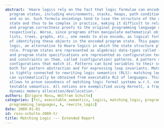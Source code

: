 ```yaml
---
abstract: 'Hoare logics rely on the fact that logic formulae can encode, or specify,
  program states, including environments, stacks, heaps, path conditions, data constraints,
  and so on. Such formula encodings tend to lose the structure of the original program
  state and thus to be complex in practice, making it difficult to relate formal systems
  and program correctness proofs to the original programming language and program,
  respectively. Worse, since programs often manipulate mathematical objects such as
  lists, trees, graphs, etc., one needs to also encode, as logical formulae, the process
  of identifying these objects in the encoded program state. This paper proposes atching
  logic, an alternative to Hoare logics in which the state structure plays a crucial
  role. Program states are represented as algebraic data-types called (concrete) configurations,
  and program state specifications are represented as configuration terms with variables
  and constraints on them, called (configuration) patterns. A pattern specifies those
  configurations that match it. Patterns can bind variables to their scope, allowing
  both for pattern abstraction and for expressing loop invariants. Matching logic
  is tightly connected to rewriting logic semantics (RLS): matching logic formal systems
  can systematically be obtained from executable RLS of languages. This relationship
  allows to prove soundness of matching logic formal systems w.r.t. complementary,
  testable semantics. All notions are exemplified using KernelC, a fragment of C with
  dynamic memory allocation/deallocation.'
authors: [Grigore Rosu, Wolfram Schulte]
categories: [fsl, executable_semantics, logics, matching_logic, program_verification,
  programming_languages, k, rewrite_logic]
date: 2009-01-01
id: rosu-schulte-2009-tr
title: Matching Logic --- Extended Report
---
```

